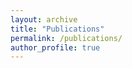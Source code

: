 ```yaml
---
layout: archive
title: "Publications"
permalink: /publications/
author_profile: true
---
```


<script src="https://bibbase.org/show?bib=https%3A%2F%2Fbibbase.org%2Fnetwork%2Ffiles%2Fj38suGZqBqKxYJCbq&msg=embed&noBootstrap=1&jsonp=1"></script>
